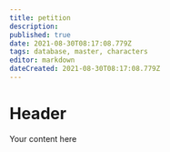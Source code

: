 ```yaml
---
title: petition
description: 
published: true
date: 2021-08-30T08:17:08.779Z
tags: database, master, characters
editor: markdown
dateCreated: 2021-08-30T08:17:08.779Z
---
```


# Header
Your content here